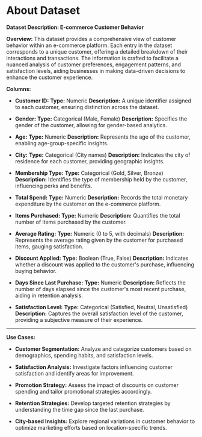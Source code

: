 # **About Dataset**
**Dataset Description: E-commerce Customer Behavior**

**Overview:**
  This dataset provides a comprehensive view of customer behavior within an e-commerce platform. Each entry in the dataset corresponds to a unique customer, offering a detailed breakdown of their interactions and transactions. The information is crafted to facilitate a nuanced analysis of customer preferences, engagement patterns, and satisfaction levels, aiding businesses in making data-driven decisions to enhance the customer experience.

**Columns:**

- **Customer ID:**
  **Type:** Numeric
  **Description:** A unique identifier assigned to each customer, ensuring distinction across the dataset.

- **Gender:**
**Type:** Categorical (Male, Female)
**Description:** Specifies the gender of the customer, allowing for gender-based analytics.

- **Age:**
**Type:** Numeric
**Description:** Represents the age of the customer, enabling age-group-specific insights.

- **City:**
**Type:** Categorical (City names)
**Description:** Indicates the city of residence for each customer, providing geographic insights.

- **Membership Type:**
**Type:** Categorical (Gold, Silver, Bronze)
**Description:** Identifies the type of membership held by the customer, influencing perks and benefits.

- **Total Spend:**
**Type:** Numeric
**Description:** Records the total monetary expenditure by the customer on the e-commerce platform.

- **Items Purchased:**
**Type:** Numeric
**Description:** Quantifies the total number of items purchased by the customer.

- **Average Rating:**
**Type:** Numeric (0 to 5, with decimals)
**Description:** Represents the average rating given by the customer for purchased items, gauging satisfaction.

- **Discount Applied:**
**Type:** Boolean (True, False)
**Description:** Indicates whether a discount was applied to the customer's purchase, influencing buying behavior.

- **Days Since Last Purchase:**
**Type:** Numeric
**Description:** Reflects the number of days elapsed since the customer's most recent purchase, aiding in retention analysis.

- **Satisfaction Level:**
**Type:** Categorical (Satisfied, Neutral, Unsatisfied)
**Description:** Captures the overall satisfaction level of the customer, providing a subjective measure of their experience.
---

**Use Cases:**

- **Customer Segmentation:**
Analyze and categorize customers based on demographics, spending habits, and satisfaction levels.

- **Satisfaction Analysis:**
Investigate factors influencing customer satisfaction and identify areas for improvement.

- **Promotion Strategy:**
Assess the impact of discounts on customer spending and tailor promotional strategies accordingly.

- **Retention Strategies:**
Develop targeted retention strategies by understanding the time gap since the last purchase.

- **City-based Insights:**
Explore regional variations in customer behavior to optimize marketing efforts based on location-specific trends.
